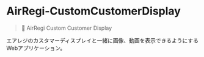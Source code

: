 # AirRegi-CustomCustomerDisplay

> 💁 AirRegi Custom Customer Display

エアレジのカスタマーディスプレイと一緒に画像、動画を表示できるようにするWebアプリケーション。
